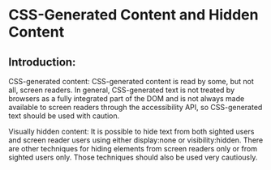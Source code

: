 # CSS-Generated Content and Hidden Content

## Introduction:

CSS-generated content: CSS-generated content is read by some, but not all, screen readers. In general, CSS-generated text is not treated by browsers as a fully integrated part of the DOM and is not always made available to screen readers through the accessibility API, so CSS-generated text should be used with caution.

Visually hidden content: It is possible to hide text from both sighted users and screen reader users using either display:none or visibility:hidden. There are other techniques for hiding elements from screen readers only or from sighted users only. Those techniques should also be used very cautiously.
